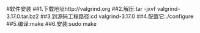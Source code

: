 #软件安装
##1.下载地址http://valgrind.org
##2.解压:tar -jxvf valgrind-3.17.0.tar.bz2
##3.到源码工程路径:cd valgrind-3.17.0
##4.配置它:./configure
##5.编译:make
##6.安装:sudo make 
